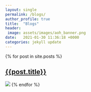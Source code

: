 ```yaml
---
layout: single
permalink: /blogs/
author_profile: true
title:  "Blogs"
header: 
 image: assets/images/aoh_banner.png
date:   2021-01-30 11:36:18 +0000
categories: jekyll update
---
```

{% for post in site.posts %}
## [{{post.title}}]({{site.baseurl}}{{post.url}})
<img src="../{{post.main_picture}}" />
{% endfor %}